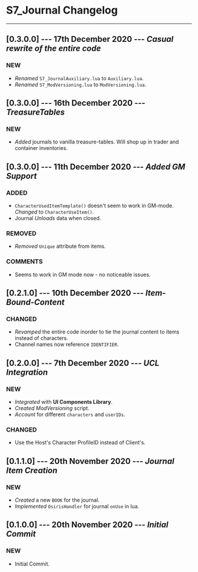 # S7_Journal Changelog

----------

## [0.3.0.0] --- 17th December 2020 --- **_Casual rewrite of the entire code_**

### NEW

* _Renamed_ `S7_JournalAuxiliary.lua` to `Auxiliary.lua`.
* _Renamed_ `S7_ModVersioning.lua` to `ModVersioning.lua`.

## [0.3.0.0] --- 16th December 2020 --- **_TreasureTables_**

### NEW

* _Added_ journals to vanilla treasure-tables. Will shop up in trader and container inventories.

## [0.3.0.0] --- 11th December 2020 --- **_Added GM Support_**

### ADDED

* `CharacterUsedItemTemplate()` doesn't seem to work in GM-mode. _Changed_ to `CharacterUseItem()`.
* Journal _Unloads_ data when closed.

### REMOVED

* _Removed_ `Unique` attribute from items.

### COMMENTS

* Seems to work in GM mode now - no noticeable issues.

## [0.2.1.0] --- 10th December 2020 --- **_Item-Bound-Content_**

### CHANGED

* _Revamped_ the entire code inorder to tie the journal content to items instead of characters.
* Channel names now reference `IDENTIFIER`.

## [0.2.0.0] --- 7th December 2020 --- **_UCL Integration_**

### NEW

* _Integrated_ with **UI Components Library**.
* _Created_ *ModVersioning* script.
* _Account_ for different `characters` and `userIDs`.

### CHANGED

* Use the Host's Character ProfileID instead of Client's.
## [0.1.1.0] --- 20th November 2020 --- **_Journal Item Creation_**

### NEW

* _Created_ a new `BOOK` for the journal.
* _Implemented_ `OsirisHandler` for journal `onUse` in lua.

## [0.1.0.0] --- 20th November 2020 --- **_Initial Commit_**

### NEW

* Initial Commit.
